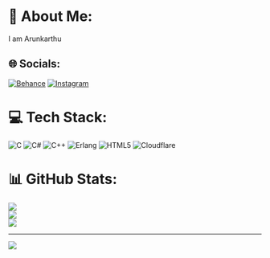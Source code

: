 # 💫 About Me:
I am Arunkarthu


## 🌐 Socials:
[![Behance](https://img.shields.io/badge/Behance-1769ff?logo=behance&logoColor=white)](https://behance.net/asd) [![Instagram](https://img.shields.io/badge/Instagram-%23E4405F.svg?logo=Instagram&logoColor=white)](https://instagram.com/asd) 

# 💻 Tech Stack:
![C](https://img.shields.io/badge/c-%2300599C.svg?style=for-the-badge&logo=c&logoColor=white) ![C#](https://img.shields.io/badge/c%23-%23239120.svg?style=for-the-badge&logo=c-sharp&logoColor=white) ![C++](https://img.shields.io/badge/c++-%2300599C.svg?style=for-the-badge&logo=c%2B%2B&logoColor=white) ![Erlang](https://img.shields.io/badge/Erlang-white.svg?style=for-the-badge&logo=erlang&logoColor=a90533) ![HTML5](https://img.shields.io/badge/html5-%23E34F26.svg?style=for-the-badge&logo=html5&logoColor=white) ![Cloudflare](https://img.shields.io/badge/Cloudflare-F38020?style=for-the-badge&logo=Cloudflare&logoColor=white)
# 📊 GitHub Stats:
![](https://github-readme-stats.vercel.app/api?username=ArunkarthiThangavel&theme=dark&hide_border=false&include_all_commits=true&count_private=false)<br/>
![](https://github-readme-streak-stats.herokuapp.com/?user=ArunkarthiThangavel&theme=dark&hide_border=false)<br/>
![](https://github-readme-stats.vercel.app/api/top-langs/?username=ArunkarthiThangavel&theme=dark&hide_border=false&include_all_commits=true&count_private=false&layout=compact)

---
[![](https://visitcount.itsvg.in/api?id=ArunkarthiThangavel&icon=0&color=0)](https://visitcount.itsvg.in)
